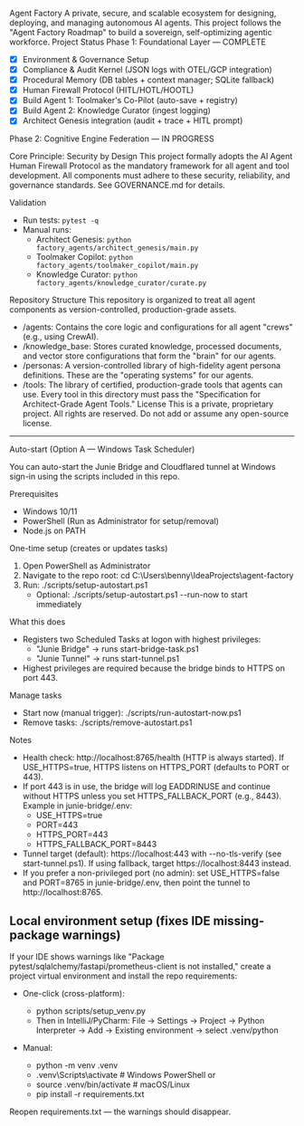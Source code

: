 Agent Factory
A private, secure, and scalable ecosystem for designing, deploying, and managing autonomous AI agents. This project follows the "Agent Factory Roadmap" to build a sovereign, self-optimizing agentic workforce.
Project Status
Phase 1: Foundational Layer — COMPLETE
 - [X] Environment & Governance Setup
 - [X] Compliance & Audit Kernel (JSON logs with OTEL/GCP integration)
 - [X] Procedural Memory (DB tables + context manager; SQLite fallback)
 - [X] Human Firewall Protocol (HITL/HOTL/HOOTL)
 - [X] Build Agent 1: Toolmaker's Co-Pilot (auto-save + registry)
 - [X] Build Agent 2: Knowledge Curator (ingest logging)
 - [X] Architect Genesis integration (audit + trace + HITL prompt)

Phase 2: Cognitive Engine Federation — IN PROGRESS

Core Principle: Security by Design
This project formally adopts the AI Agent Human Firewall Protocol as the mandatory framework for all agent and tool development. All components must adhere to these security, reliability, and governance standards.
See GOVERNANCE.md for details.

Validation
- Run tests: `pytest -q`
- Manual runs:
  - Architect Genesis: `python factory_agents/architect_genesis/main.py`
  - Toolmaker Copilot: `python factory_agents/toolmaker_copilot/main.py`
  - Knowledge Curator: `python factory_agents/knowledge_curator/curate.py`

Repository Structure
This repository is organized to treat all agent components as version-controlled, production-grade assets.
 * /agents: Contains the core logic and configurations for all agent "crews" (e.g., using CrewAI).
 * /knowledge_base: Stores curated knowledge, processed documents, and vector store configurations that form the "brain" for our agents.
 * /personas: A version-controlled library of high-fidelity agent persona definitions. These are the "operating systems" for our agents.
 * /tools: The library of certified, production-grade tools that agents can use. Every tool in this directory must pass the "Specification for Architect-Grade Agent Tools."
License
This is a private, proprietary project. All rights are reserved. Do not add or assume any open-source license.


---

Auto-start (Option A — Windows Task Scheduler)

You can auto-start the Junie Bridge and Cloudflared tunnel at Windows sign-in using the scripts included in this repo.

Prerequisites
- Windows 10/11
- PowerShell (Run as Administrator for setup/removal)
- Node.js on PATH

One-time setup (creates or updates tasks)
1) Open PowerShell as Administrator
2) Navigate to the repo root: cd C:\Users\benny\IdeaProjects\agent-factory
3) Run: ./scripts/setup-autostart.ps1
   - Optional: ./scripts/setup-autostart.ps1 --run-now to start immediately

What this does
- Registers two Scheduled Tasks at logon with highest privileges:
  - "Junie Bridge" → runs start-bridge-task.ps1
  - "Junie Tunnel" → runs start-tunnel.ps1
- Highest privileges are required because the bridge binds to HTTPS on port 443.

Manage tasks
- Start now (manual trigger): ./scripts/run-autostart-now.ps1
- Remove tasks: ./scripts/remove-autostart.ps1

Notes
- Health check: http://localhost:8765/health (HTTP is always started). If USE_HTTPS=true, HTTPS listens on HTTPS_PORT (defaults to PORT or 443).
- If port 443 is in use, the bridge will log EADDRINUSE and continue without HTTPS unless you set HTTPS_FALLBACK_PORT (e.g., 8443). Example in junie-bridge/.env:
  - USE_HTTPS=true
  - PORT=443
  - HTTPS_PORT=443
  - HTTPS_FALLBACK_PORT=8443
- Tunnel target (default): https://localhost:443 with --no-tls-verify (see start-tunnel.ps1). If using fallback, target https://localhost:8443 instead.
- If you prefer a non-privileged port (no admin): set USE_HTTPS=false and PORT=8765 in junie-bridge/.env, then point the tunnel to http://localhost:8765.


## Local environment setup (fixes IDE missing-package warnings)

If your IDE shows warnings like "Package pytest/sqlalchemy/fastapi/prometheus-client is not installed," create a project virtual environment and install the repo requirements:

- One-click (cross-platform):
  - python scripts/setup_venv.py
  - Then in IntelliJ/PyCharm: File → Settings → Project → Python Interpreter → Add → Existing environment → select .venv/python

- Manual:
  - python -m venv .venv
  - .venv\\Scripts\\activate   # Windows PowerShell
    or
  - source .venv/bin/activate     # macOS/Linux
  - pip install -r requirements.txt

Reopen requirements.txt — the warnings should disappear.
